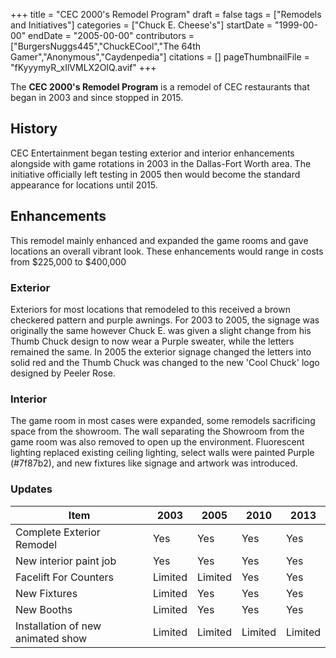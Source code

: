 +++
title = "CEC 2000's Remodel Program"
draft = false
tags = ["Remodels and Initiatives"]
categories = ["Chuck E. Cheese's"]
startDate = "1999-00-00"
endDate = "2005-00-00"
contributors = ["BurgersNuggs445","ChuckECool","The 64th Gamer","Anonymous","Caydenpedia"]
citations = []
pageThumbnailFile = "fKyyymyR_xIlVMLX2OIQ.avif"
+++

The **CEC 2000's Remodel Program** is a remodel of CEC restaurants that began in 2003 and since stopped in 2015.

## History

CEC Entertainment began testing exterior and interior enhancements alongside with game rotations in 2003 in the Dallas-Fort Worth area. The initiative officially left testing in 2005 then would become the standard appearance for locations until 2015.

## Enhancements

This remodel mainly enhanced and expanded the game rooms and gave locations an overall vibrant look. These enhancements would range in costs from $225,000 to $400,000

### Exterior

Exteriors for most locations that remodeled to this received a brown checkered pattern and purple awnings. For 2003 to 2005, the signage was originally the same however Chuck E. was given a slight change from his Thumb Chuck design to now wear a Purple sweater, while the letters remained the same. In 2005 the exterior signage changed the letters into solid red and the Thumb Chuck was changed to the new 'Cool Chuck' logo designed by Peeler Rose.

### Interior

The game room in most cases were expanded, some remodels sacrificing space from the showroom. The wall separating the Showroom from the game room was also removed to open up the environment. Fluorescent lighting replaced existing ceiling lighting, select walls were painted Purple (#7f87b2), and new fixtures like signage and artwork was introduced.

### Updates

| Item                              | 2003    | 2005    | 2010    | 2013    |
|-----------------------------------|---------|---------|---------|---------|
| Complete Exterior Remodel         | Yes     | Yes     | Yes     | Yes     |
| New interior paint job            | Yes     | Yes     | Yes     | Yes     |
| Facelift For Counters             | Limited | Limited | Yes     | Yes     |
| New Fixtures                      | Limited | Yes     | Yes     | Yes     |
| New Booths                        | Limited | Yes     | Yes     | Yes     |
| Installation of new animated show | Limited | Limited | Limited | Limited |